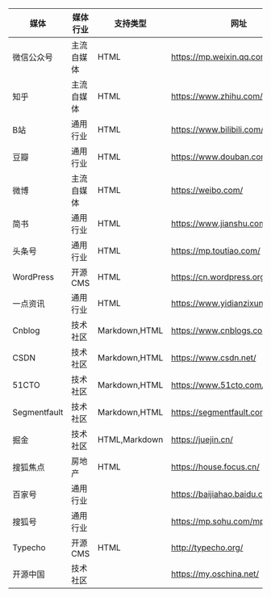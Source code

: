 | 媒体           | 媒体行业  | 支持类型          | 网址                                |
|--------------|-------|---------------|-----------------------------------|
| 微信公众号        | 主流自媒体 | HTML          | https://mp.weixin.qq.com/         |
| 知乎           | 主流自媒体 | HTML          | https://www.zhihu.com/            |
| B站           | 通用行业  | HTML          | https://www.bilibili.com/         |
| 豆瓣           | 通用行业  | HTML          | https://www.douban.com/           |
| 微博           | 主流自媒体 | HTML          | https://weibo.com/                |
| 简书           | 通用行业  | HTML          | https://www.jianshu.com/          |
| 头条号          | 通用行业  | HTML          | https://mp.toutiao.com/           |
| WordPress    | 开源CMS | HTML          | https://cn.wordpress.org/         |
| 一点资讯         | 通用行业  | HTML          | https://www.yidianzixun.com/      |
| Cnblog       | 技术社区  | Markdown,HTML | https://www.cnblogs.com/          |
| CSDN         | 技术社区  | Markdown,HTML | https://www.csdn.net/             |
| 51CTO        | 技术社区  | Markdown,HTML | https://www.51cto.com/            |
| Segmentfault | 技术社区  | Markdown,HTML | https://segmentfault.com/         |
| 掘金           | 技术社区  | HTML,Markdown | https://juejin.cn/                |
| 搜狐焦点         | 房地产   | HTML          | https://house.focus.cn/           |
| 百家号          | 通用行业  |               | https://baijiahao.baidu.com/      |
| 搜狐号          | 通用行业  |               | https://mp.sohu.com/mpfe/v3/login |
| Typecho      | 开源CMS | HTML          | http://typecho.org/               |
| 开源中国         | 技术社区  |               | https://my.oschina.net/           |